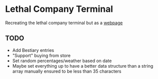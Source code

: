 # Lethal Company Terminal
Recreating the lethal company terminal but as a [webpage](https://michaevelli.github.io/lethal-company-terminal/)

## TODO
- Add Bestiary entries
- "Support" buying from store
- Set random percentages/weather based on date
- Maybe set everything up to have a better data structure than a string array manually ensured to be less than 35 characters